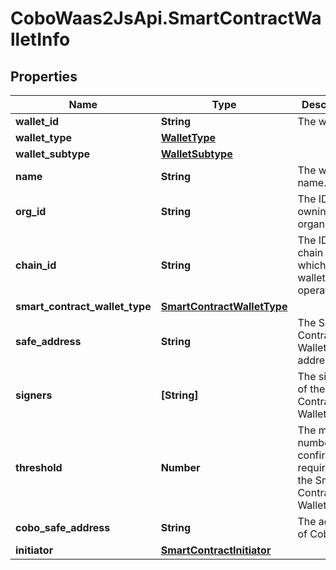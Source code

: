 # CoboWaas2JsApi.SmartContractWalletInfo

## Properties

Name | Type | Description | Notes
------------ | ------------- | ------------- | -------------
**wallet_id** | **String** | The wallet ID. | 
**wallet_type** | [**WalletType**](WalletType.md) |  | 
**wallet_subtype** | [**WalletSubtype**](WalletSubtype.md) |  | 
**name** | **String** | The wallet name. | 
**org_id** | **String** | The ID of the owning organization. | 
**chain_id** | **String** | The ID of the chain on which the wallet operates. | [optional] 
**smart_contract_wallet_type** | [**SmartContractWalletType**](SmartContractWalletType.md) |  | 
**safe_address** | **String** | The Smart Contract Wallet address. | [optional] 
**signers** | **[String]** | The signers of the Smart Contract Wallet. | [optional] 
**threshold** | **Number** | The minimum number of confirmations required for the Smart Contract Wallet.  | [optional] 
**cobo_safe_address** | **String** | The address of Cobo Safe. | [optional] 
**initiator** | [**SmartContractInitiator**](SmartContractInitiator.md) |  | [optional] 


